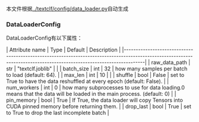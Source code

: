 本文件根据[../textclf/config/data_loader.py](../textclf/config/data_loader.py)自动生成

### DataLoaderConfig



DataLoaderConfig有以下属性：

 | Attribute name   | Type   | Default          | Description                                                                                                          |
|---------------------------------------------------------------------------------------------------------------------------------------------------------------------|
| raw_data_path    | str    | "textclf.joblib" |                                                                                                                      |
| batch_size       | int    | 32               | how many samples per batch to load (default: 64).                                                                    |
| max_len          | int    | 10               |                                                                                                                      |
| shuffle          | bool   | False            | set to True to have the data reshuffled at every epoch (default: False).                                             |
| num_workers      | int    | 0                | how many subprocesses to use for data loading.0 means that the data will be loaded in the main process. (default: 0) |
| pin_memory       | bool   | True             | If True, the data loader will copy Tensors into CUDA pinned memory before returning them.                            |
| drop_last        | bool   | True             | set to True to drop the last incomplete batch                                                                        |

